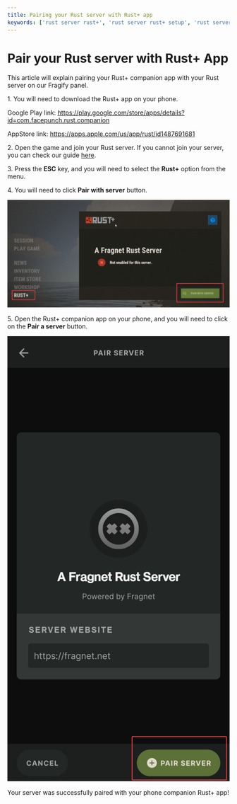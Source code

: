 ```yaml
---
title: Pairing your Rust server with Rust+ app
keywords: ['rust server rust+', 'rust server rust+ setup', 'rust server pair rust+']
---
```


# Pair your Rust server with Rust+ App

This article will explain pairing your Rust+ companion app with your Rust server on our Fragify panel.

1\. You will need to download the Rust+ app on your phone. 

Google Play link: https://play.google.com/store/apps/details?id=com.facepunch.rust.companion

AppStore link: https://apps.apple.com/us/app/rust/id1487691681

2\. Open the game and join your Rust server. If you cannot join your server, you can check our guide [here](How_to_connect_to_your_server.md).

3\. Press the **ESC** key, and you will need to select the **Rust+** option from the menu. 

4\. You will need to click **Pair with server** button.

![Rust+ Pair Window](images/rust%2B-server.png)

5\. Open the Rust+ companion app on your phone, and you will need to click on the **Pair a server** button.

![Rust+ Companion App](images/rust%2B-companion.png)

Your server was successfully paired with your phone companion Rust+ app!
